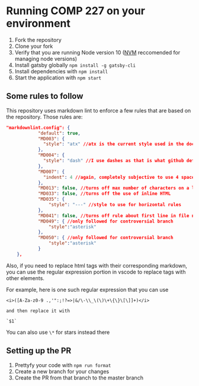 # Running COMP 227 on your environment

1. Fork the repository
2. Clone your fork
3. Verify that you are running Node version 10 ([NVM](https://github.com/nvm-sh/nvm) reccomended for managing node versions)
5. Install gatsby globally `npm install -g gatsby-cli`
4. Install dependencies with `npm install`
5. Start the application with `npm start`

## Some rules to follow

This repository uses markdown lint to enforce a few rules that are based on the repository.  Those rules are:

```json
"markdownlint.config": {
            "default": true,
            "MD003": {
              "style": "atx" //atx is the current style used in the document
            },
            "MD004": {
              "style": "dash" //I use dashes as that is what github defaults to with unordered lists
            },
            "MD007": {
              "indent": 4 //again, completely subjective to use 4 spaces as indentation for unordered sublists
            },
            "MD013": false, //turns off max number of characters on a line and can be configured more
            "MD033": false, //turns off the use of inline HTML
            "MD035": {
                "style": "---" //style to use for horizontal rules
            },
            "MD041": false, //turns off rule about first line in file needing to be a top-level header
            "MD049": { //only followed for controversial branch
                "style":"asterisk"
            },
            "MD050": { //only followed for controversial branch
                "style":"asterisk"
            }
    },
```

Also, if you need to replace html tags with their corresponding markdown, you can use the regular expression portion in vscode to replace tags with other elements.

For example, here is one such regular expression that you can use

```text
<i>([A-Za-z0-9 .,'":;!?=>|&/\-\\_\(\)\+\{\}\[\]]+)</i>

and then replace it with

`$1`
```

You can also use `\*` for stars instead there

## Setting up the PR

1. Prettyfy your code with `npm run format`
2. Create a new branch for your changes
3. Create the PR from that branch to the master branch
